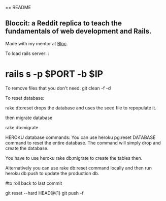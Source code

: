 == README

## Bloccit: a Reddit replica to teach the fundamentals of web development and Rails.

Made with my mentor at [Bloc](http://bloc.io).

To load rails server: :
# rails s -p $PORT -b $IP

To remove files that you don't need:
git clean -f -d

To reset database:

rake db:reset drops the database and uses the seed file to repopulate it.

then migrate database

rake db:migrate


HEROKU database commands:
You can use heroku pg:reset DATABASE command to reset the entire database. The command will simply drop and create the database.

You have to use heroku rake db:migrate to create the tables then.

Alternatively you can use rake db:reset command locally and then run heroku db:push to update the production db.

#to roll back to last commit

git reset --hard HEAD@{1}
git push -f